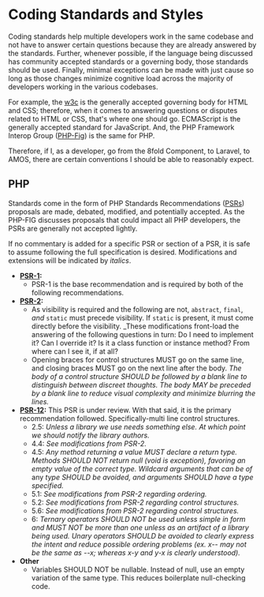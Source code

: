 # Coding Standards and Styles

Coding standards help multiple developers work in the same codebase and not have to answer certain questions because they are already answered by the standards. Further, whenever possible, if the language being discussed has community accepted standards or a governing body, those standards should be used. Finally, minimal exceptions can be made with just cause so long as those changes minimize cognitive load across the majority of developers working in the various codebases.

For example, the [w3c](https://www.w3.org/) is the generally accepted governing body for HTML and CSS; therefore, when it comes to answering questions or disputes related to HTML or CSS, that's where one should go. ECMAScript is the generally accepted standard for JavaScript. And, the PHP Framework Interop Group \([PHP-Fig](https://www.php-fig.org)\) is the same for PHP.

Therefore, if I, as a developer, go from the 8fold Component, to Laravel, to AMOS, there are certain conventions I should be able to reasonably expect.

## PHP

Standards come in the form of PHP Standards Recommendations \([PSRs](https://www.php-fig.org/psr/)\) proposals are made, debated, modified, and potentially accepted. As the PHP-FIG discusses proposals that could impact all PHP developers, the PSRs are generally not accepted lightly.

If no commentary is added for a specific PSR or section of a PSR, it is safe to assume following the full specification is desired. Modifications and extensions will be indicated by _italics_.

* [**PSR-1**](https://www.php-fig.org/psr/psr-1/)**:**
	* PSR-1 is the base recommendation and is required by both of the following recommendations.
* [**PSR-2**](https://www.php-fig.org/psr/psr-2/)**:**
  * As visibility is required and the following are not, `abstract`, `final`, _and_ `static` must precede visibility. If `static` is present, it must come directly before the visibility. _These modifications front-load the answering of the following questions in turn: Do I need to implement it? Can I override it? Is it a class function or instance method? From where can I see it, if at all?
  * Opening braces for control structures MUST go on the same line, and closing braces MUST go on the next line after the body. _The body of a control structure SHOULD be followed by a blank line to distinguish between discreet thoughts. The body MAY be preceded by a blank line to reduce visual complexity and minimize blurring the lines._
* [**PSR-12**](https://github.com/php-fig/fig-standards/blob/master/proposed/extended-coding-style-guide.md)**:** This PSR is under review. With that said, it is the primary recommendation followed. Specifically-multi line control structures.
  * 2.5: _Unless a library we use needs something else. At which point we should notify the library authors._
  * 4.4: _See modifications from PSR-2._
  * 4.5: _Any method returning a value MUST declare a return type. Methods SHOULD NOT return null (void is exception), favoring an empty value of the correct type. Wildcard arguments that can be of_ any _type SHOULD be avoided, and arguments SHOULD have a type specified._
  * 5.1: _See modifications from PSR-2 regarding ordering._
  * 5.2: _See modifications from PSR-2 regarding control structures._
  * 5.6: _See modifications from PSR-2 regarding control structures._
  * 6: _Ternary operators SHOULD NOT be used unless simple in form and MUST NOT be more than one unless as an artifact of a library being used. Unary operators SHOULD be avoided to clearly express the intent and reduce possible ordering problems \(ex. x-- may not be the same as --x; whereas x-y and y-x is clearly understood\)._
* **Other**
  * Variables SHOULD NOT be nullable. Instead of null, use an empty variation of the same type. This reduces boilerplate null-checking code.

